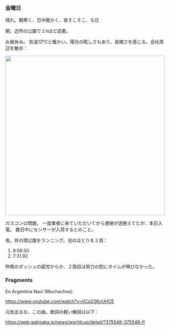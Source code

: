 ### 金曜日

晴れ。朝寒く、日中暖かく、夜そこそこ、な日

朝。近所の公園で１hほど読書。

お昼休み。
気温13℃と暖かい。陽光の眩しさもあり、長閑さを感じる。会社周辺を散歩：

<img src="https://i.imgur.com/Fynlmxn.jpg" width="500">

ガスコンロ問題。
一度業者に来ていただいてから連絡が途絶えてたが、本日入電。
数日中にセンサーが入荷するとのこと。

夜。井の頭公園をランニング。池のほとりを２周：

1. 8:58.50
1. 7:31.92

昨晩のダッシュの疲労からか、２周目は努力の割にタイムが伸びなかった。

### Fragments

En Argentina Nací (Muchachos):

https://www.youtube.com/watch?v=VCq23KyUHCE

元気出るな、この曲。歌詞の軽い解説は以下：

https://web.gekisaka.jp/news/worldcup/detail/?375548-375548-fl